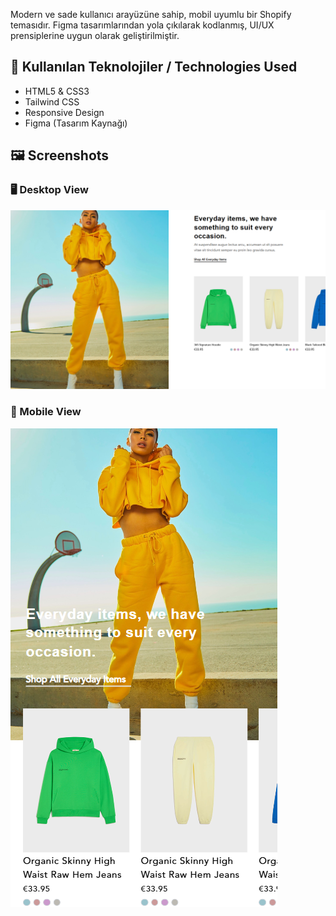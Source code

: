 Modern ve sade kullanıcı arayüzüne sahip, mobil uyumlu bir Shopify temasıdır. Figma tasarımlarından yola çıkılarak kodlanmış, UI/UX prensiplerine uygun olarak geliştirilmiştir.

## 🔧 Kullanılan Teknolojiler / Technologies Used

- HTML5 & CSS3  
- Tailwind CSS  
- Responsive Design  
- Figma (Tasarım Kaynağı)

## 🖼️ Screenshots

### 🖥️ Desktop View
![Homepage Desktop](./screenshots/desktopversion.png)

### 📱 Mobile View
![Homepage Mobile](./screenshots/mobilversion.png)

